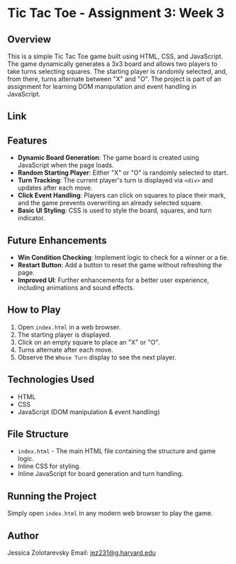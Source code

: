 # Tic Tac Toe - Assignment 3: Week 3

## Overview
This is a simple Tic Tac Toe game built using HTML, CSS, and JavaScript. The game dynamically generates a 3x3 board and allows two players to take turns selecting squares. The starting player is randomly selected, and, from there, turns alternate between "X" and "O". The project is part of an assignment for learning DOM manipulation and event handling in JavaScript.

## Link


## Features
- **Dynamic Board Generation**: The game board is created using JavaScript when the page loads.
- **Random Starting Player**: Either "X" or "O" is randomly selected to start.
- **Turn Tracking**: The current player's turn is displayed via `<div>` and updates after each move.
- **Click Event Handling**: Players can click on squares to place their mark, and the game prevents overwriting an already selected square.
- **Basic UI Styling**: CSS is used to style the board, squares, and turn indicator.

## Future Enhancements
- **Win Condition Checking**: Implement logic to check for a winner or a tie.
- **Restart Button**: Add a button to reset the game without refreshing the page.
- **Improved UI**: Further enhancements for a better user experience, including animations and sound effects.

## How to Play
1. Open `index.html` in a web browser.
2. The starting player is displayed.
3. Click on an empty square to place an "X" or "O".
4. Turns alternate after each move.
5. Observe the `Whose Turn` display to see the next player.

## Technologies Used
- HTML
- CSS
- JavaScript (DOM manipulation & event handling)

## File Structure
- `index.html` - The main HTML file containing the structure and game logic.
- Inline CSS for styling.
- Inline JavaScript for board generation and turn handling.

## Running the Project
Simply open `index.html` in any modern web browser to play the game.

## Author
Jessica Zolotarevsky
Email: jez231@g.harvard.edu

